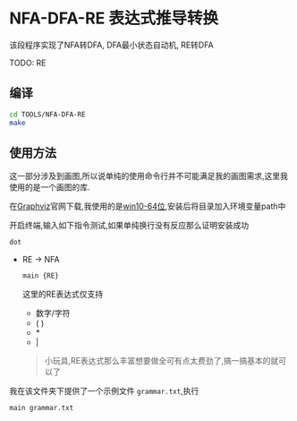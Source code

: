# NFA-DFA-RE 表达式推导转换

该段程序实现了NFA转DFA, DFA最小状态自动机, RE转DFA

TODO: RE

## 编译

```bash
cd TOOLS/NFA-DFA-RE
make
```

## 使用方法

这一部分涉及到画图,所以说单纯的使用命令行并不可能满足我的画图需求,这里我使用的是一个画图的库.

在[Graphviz](http://graphviz.org/download/)官网下载,我使用的是[win10-64位](https://github.com/luzhixing12345/compilation-principle/releases/download/v0.0.2/windows_10_cmake_Release_graphviz-install-3.0.0-win64.exe),安装后将目录加入环境变量path中

开启终端,输入如下指令测试,如果单纯换行没有反应那么证明安装成功

```bash
dot
```

- RE -> NFA

  ```bash
  main {RE}
  ```

  这里的RE表达式仅支持

  - 数字/字符
  - ( )
  - \*
  - |

  > 小玩具,RE表达式那么丰富想要做全可有点太费劲了,搞一搞基本的就可以了

我在该文件夹下提供了一个示例文件 `grammar.txt`,执行

```bash
main grammar.txt
```

